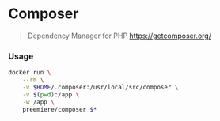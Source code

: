 # Composer

> Dependency Manager for PHP
> https://getcomposer.org/

### Usage

```bash
docker run \
    --rm \
	-v $HOME/.composer:/usr/local/src/composer \
	-v $(pwd):/app \
	-w /app \
	preemiere/composer $*
```